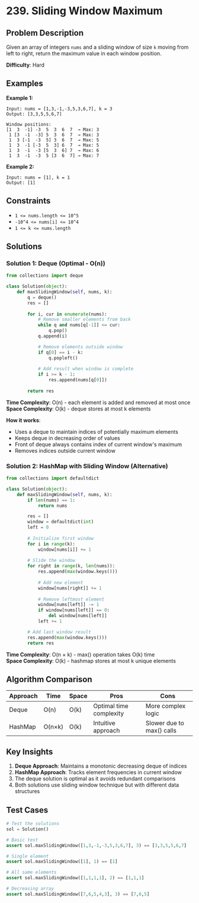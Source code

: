 # 239. Sliding Window Maximum

## Problem Description

Given an array of integers `nums` and a sliding window of size `k` moving from left to right, return the maximum value in each window position.

**Difficulty**: Hard

## Examples

**Example 1:**
```
Input: nums = [1,3,-1,-3,5,3,6,7], k = 3
Output: [3,3,5,5,6,7]

Window positions:
[1  3  -1] -3  5  3  6  7  → Max: 3
 1 [3  -1  -3] 5  3  6  7  → Max: 3
 1  3 [-1  -3  5] 3  6  7  → Max: 5
 1  3  -1 [-3  5  3] 6  7  → Max: 5
 1  3  -1  -3 [5  3  6] 7  → Max: 6
 1  3  -1  -3  5 [3  6  7] → Max: 7
```

**Example 2:**
```
Input: nums = [1], k = 1
Output: [1]
```

## Constraints
- `1 <= nums.length <= 10^5`
- `-10^4 <= nums[i] <= 10^4`
- `1 <= k <= nums.length`

## Solutions

### Solution 1: Deque (Optimal - O(n))

```python
from collections import deque

class Solution(object):
    def maxSlidingWindow(self, nums, k):
        q = deque()
        res = []
        
        for i, cur in enumerate(nums):
            # Remove smaller elements from back
            while q and nums[q[-1]] <= cur:
                q.pop()
            q.append(i)

            # Remove elements outside window
            if q[0] == i - k:
                q.popleft()
            
            # Add result when window is complete
            if i >= k - 1:
                res.append(nums[q[0]])
        
        return res
```

**Time Complexity**: O(n) - each element is added and removed at most once  
**Space Complexity**: O(k) - deque stores at most k elements

**How it works**:
- Uses a deque to maintain indices of potentially maximum elements
- Keeps deque in decreasing order of values
- Front of deque always contains index of current window's maximum
- Removes indices outside current window

### Solution 2: HashMap with Sliding Window (Alternative)

```python
from collections import defaultdict

class Solution(object):
    def maxSlidingWindow(self, nums, k):
        if len(nums) == 1:
            return nums

        res = []
        window = defaultdict(int)
        left = 0
        
        # Initialize first window
        for i in range(k):
            window[nums[i]] += 1
            
        # Slide the window
        for right in range(k, len(nums)):
            res.append(max(window.keys()))
            
            # Add new element
            window[nums[right]] += 1
            
            # Remove leftmost element
            window[nums[left]] -= 1
            if window[nums[left]] == 0:
                del window[nums[left]]
            left += 1

        # Add last window result
        res.append(max(window.keys()))
        return res
```

**Time Complexity**: O(n × k) - max() operation takes O(k) time  
**Space Complexity**: O(k) - hashmap stores at most k unique elements

## Algorithm Comparison

| Approach | Time | Space | Pros | Cons |
|----------|------|-------|------|------|
| Deque | O(n) | O(k) | Optimal time complexity | More complex logic |
| HashMap | O(n×k) | O(k) | Intuitive approach | Slower due to max() calls |

## Key Insights

1. **Deque Approach**: Maintains a monotonic decreasing deque of indices
2. **HashMap Approach**: Tracks element frequencies in current window
3. The deque solution is optimal as it avoids redundant comparisons
4. Both solutions use sliding window technique but with different data structures

## Test Cases

```python
# Test the solutions
sol = Solution()

# Basic test
assert sol.maxSlidingWindow([1,3,-1,-3,5,3,6,7], 3) == [3,3,5,5,6,7]

# Single element
assert sol.maxSlidingWindow([1], 1) == [1]

# All same elements
assert sol.maxSlidingWindow([1,1,1,1], 2) == [1,1,1]

# Decreasing array
assert sol.maxSlidingWindow([7,6,5,4,3], 3) == [7,6,5]
```